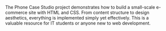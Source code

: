 The Phone Case Studio project demonstrates how to build a small-scale e-commerce site with HTML and CSS. From content structure to design aesthetics, everything is implemented simply yet effectively. This is a valuable resource for IT students or anyone new to web development.
